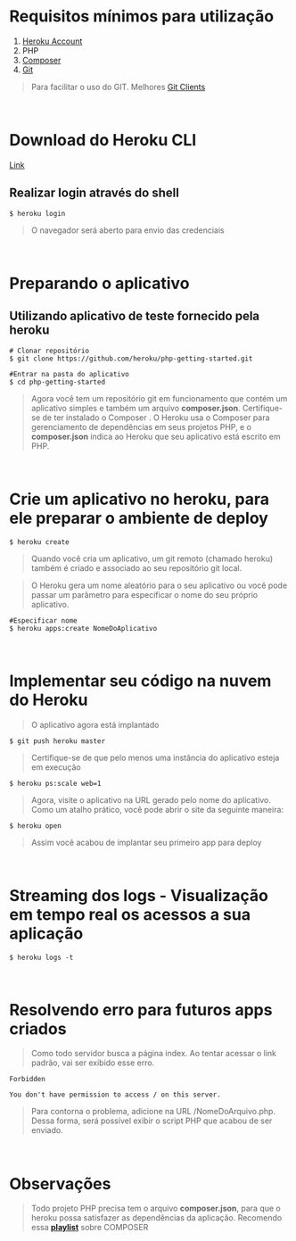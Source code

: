 # Requisitos mínimos para utilização 

1. [Heroku Account](https://signup.heroku.com/)
2. PHP
3. [Composer](https://getcomposer.org/download/)
4. [Git](https://git-scm.com/downloads)

> Para facilitar o uso do GIT. Melhores [Git Clients](https://sempreupdate.com.br/os-melhores-git-clientes-para-linux/) 

&nbsp;

# Download do Heroku CLI
[Link](https://devcenter.heroku.com/articles/getting-started-with-php#set-up)

## Realizar login através do shell
```
$ heroku login
```
> O navegador será aberto para envio das credenciais

&nbsp;

# Preparando o aplicativo

## Utilizando aplicativo de teste fornecido pela heroku

```
# Clonar repositório
$ git clone https://github.com/heroku/php-getting-started.git

#Entrar na pasta do aplicativo
$ cd php-getting-started
```

> Agora você tem um repositório git em funcionamento que contém um aplicativo simples e também um arquivo **composer.json**. Certifique-se de ter instalado o Composer . O Heroku usa o Composer para gerenciamento de dependências em seus projetos PHP, e o **composer.json** indica ao Heroku que seu aplicativo está escrito em PHP.

&nbsp;

# Crie um aplicativo no heroku, para ele preparar o ambiente de deploy

```
$ heroku create
```

> Quando você cria um aplicativo, um git remoto (chamado heroku) também é criado e associado ao seu repositório git local.

> O Heroku gera um nome aleatório para o seu aplicativo ou você pode passar um parâmetro para especificar o nome do seu próprio aplicativo.

```
#Especificar nome
$ heroku apps:create NomeDoAplicativo
```

&nbsp;

# Implementar seu código na nuvem do Heroku
> O aplicativo agora está implantado
```
$ git push heroku master
```

>  Certifique-se de que pelo menos uma instância do aplicativo esteja em execução

```
$ heroku ps:scale web=1
```

> Agora, visite o aplicativo na URL gerado pelo nome do aplicativo. Como um atalho prático, você pode abrir o site da seguinte maneira:

```
$ heroku open
```
> Assim você acabou de implantar seu primeiro app para deploy

&nbsp;

# Streaming dos logs - Visualização em tempo real os acessos a sua aplicação
```
$ heroku logs -t
```

&nbsp;

# Resolvendo erro para futuros apps criados

> Como todo servidor busca a página index. Ao tentar acessar o link padrão, vai ser exibido esse erro.

```
Forbidden

You don't have permission to access / on this server.
```

> Para contorna o problema, adicione na URL /NomeDoArquivo.php. Dessa forma, será possível exibir o script PHP que acabou de ser enviado.

&nbsp;

# Observações

> Todo projeto PHP precisa tem o arquivo **composer.json**, para que o heroku possa satisfazer as dependências da aplicação. Recomendo essa **[playlist](https://www.youtube.com/watch?v=_n57YVUVT2A&list=PLVSNL1PHDWvSrVzXyKxBc5cPM4sU7-c2T)** sobre COMPOSER

